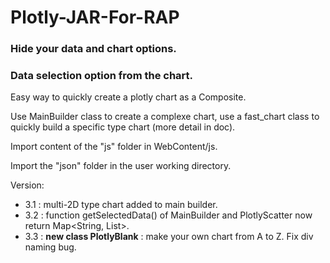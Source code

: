 
# Plotly-JAR-For-RAP

### Hide your data and chart options.
### Data selection option from the chart.


Easy way to quickly create a plotly chart as a Composite.

Use MainBuilder class to create a complexe chart, use a fast_chart class to quickly build a specific type chart (more detail in doc).

Import content of the "js" folder in WebContent/js.

Import the "json" folder in the user working directory.

Version:
- 3.1 : multi-2D type chart added to main builder.
- 3.2 : function getSelectedData() of MainBuilder and PlotlyScatter now return Map<String, List<String>>.
- 3.3 : **new class PlotlyBlank** : make your own chart from A to Z. Fix div naming bug.